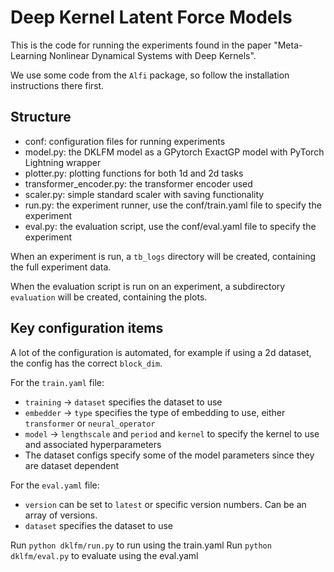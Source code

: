 # Deep Kernel Latent Force Models

This is the code for running the experiments found in the paper "Meta-Learning Nonlinear Dynamical Systems with Deep Kernels".

We use some code from the `Alfi` package, so follow the installation instructions there first.

## Structure

- conf: configuration files for running experiments
- model.py: the DKLFM model as a GPytorch ExactGP model with PyTorch Lightning wrapper
- plotter.py: plotting functions for both 1d and 2d tasks
- transformer_encoder.py: the transformer encoder used
- scaler.py: simple standard scaler with saving functionality
- run.py: the experiment runner, use the conf/train.yaml file to specify the experiment
- eval.py: the evaluation script, use the conf/eval.yaml file to specify the experiment

When an experiment is run, a `tb_logs` directory will be created, containing the full experiment data.

When the evaluation script is run on an experiment, a subdirectory `evaluation` will be created, containing the plots.

## Key configuration items

A lot of the configuration is automated, for example if using a 2d dataset, the config has the correct `block_dim`.

For the `train.yaml` file:
- `training` -> `dataset` specifies the dataset to use
- `embedder` -> `type` specifies the type of embedding to use, either `transformer` or `neural_operator`
- `model` -> `lengthscale` and `period` and `kernel` to specify the kernel to use and associated hyperparameters
- The dataset configs specify some of the model parameters since they are dataset dependent

For the `eval.yaml` file:
- `version` can be set to `latest` or specific version numbers. Can be an array of versions.
- `dataset` specifies the dataset to use

Run `python dklfm/run.py` to run using the train.yaml
Run `python dklfm/eval.py` to evaluate using the eval.yaml
